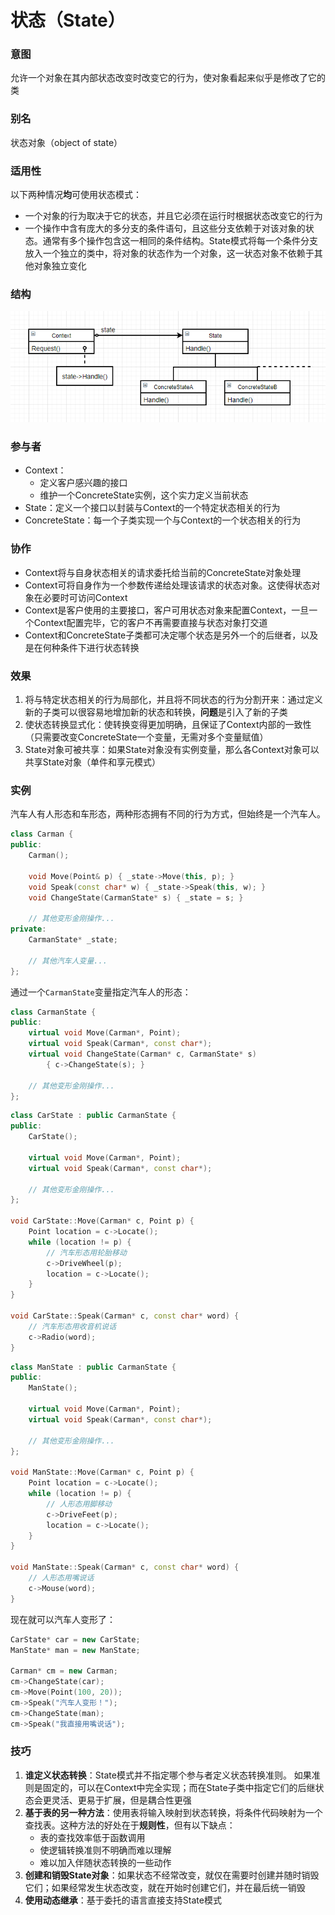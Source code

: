 # 状态（State）

 ### 意图

允许一个对象在其内部状态改变时改变它的行为，使对象看起来似乎是修改了它的类

### 别名

状态对象（object of state）

### 适用性

以下两种情况**均**可使用状态模式：

- 一个对象的行为取决于它的状态，并且它必须在运行时根据状态改变它的行为
- 一个操作中含有庞大的多分支的条件语句，且这些分支依赖于对该对象的状态。通常有多个操作包含这一相同的条件结构。State模式将每一个条件分支放入一个独立的类中，将对象的状态作为一个对象，这一状态对象不依赖于其他对象独立变化

### 结构

![avatar](image/状态结构图.png)

### 参与者

- Context：
  - 定义客户感兴趣的接口
  - 维护一个ConcreteState实例，这个实力定义当前状态
- State：定义一个接口以封装与Context的一个特定状态相关的行为
- ConcreteState：每一个子类实现一个与Context的一个状态相关的行为

### 协作

- Context将与自身状态相关的请求委托给当前的ConcreteState对象处理
- Context可将自身作为一个参数传递给处理该请求的状态对象。这使得状态对象在必要时可访问Context
- Context是客户使用的主要接口，客户可用状态对象来配置Context，一旦一个Context配置完毕，它的客户不再需要直接与状态对象打交道
- Context和ConcreteState子类都可决定哪个状态是另外一个的后继者，以及是在何种条件下进行状态转换

### 效果

1. 将与特定状态相关的行为局部化，并且将不同状态的行为分割开来：通过定义新的子类可以很容易地增加新的状态和转换，**问题**是引入了新的子类
2. 使状态转换显式化：使转换变得更加明确，且保证了Context内部的一致性（只需要改变ConcreteState一个变量，无需对多个变量赋值）
3. State对象可被共享：如果State对象没有实例变量，那么各Context对象可以共享State对象（单件和享元模式）

### 实例

汽车人有人形态和车形态，两种形态拥有不同的行为方式，但始终是一个汽车人。

```c++
class Carman {
public:
    Carman();
    
    void Move(Point& p) { _state->Move(this, p); }
    void Speak(const char* w) { _state->Speak(this, w); }
    void ChangeState(CarmanState* s) { _state = s; }
    
    // 其他变形金刚操作...
private:
    CarmanState* _state;
    
    // 其他汽车人变量...
};
```

通过一个`CarmanState`变量指定汽车人的形态：

```c++
class CarmanState {
public:
    virtual void Move(Carman*, Point);
    virtual void Speak(Carman*, const char*);
    virtual void ChangeState(Carman* c, CarmanState* s)
    	{ c->ChangeState(s); }
    
    // 其他变形金刚操作...
};
```

```c++
class CarState : public CarmanState {
public:
    CarState();
    
    virtual void Move(Carman*, Point);
    virtual void Speak(Carman*, const char*);
    
    // 其他变形金刚操作...
};

void CarState::Move(Carman* c, Point p) {
    Point location = c->Locate();
    while (location != p) {
        // 汽车形态用轮胎移动
        c->DriveWheel(p);
        location = c->Locate();
    }
}

void CarState::Speak(Carman* c, const char* word) {
    // 汽车形态用收音机说话
    c->Radio(word);
}
```

```c++
class ManState : public CarmanState {
public:
    ManState();
    
    virtual void Move(Carman*, Point);
    virtual void Speak(Carman*, const char*);
    
    // 其他变形金刚操作...
};

void ManState::Move(Carman* c, Point p) {
    Point location = c->Locate();
    while (location != p) {
        // 人形态用脚移动
        c->DriveFeet(p);
        location = c->Locate();
    }
}

void ManState::Speak(Carman* c, const char* word) {
    // 人形态用嘴说话
    c->Mouse(word);
}
```

现在就可以汽车人变形了：

```c++
CarState* car = new CarState;
ManState* man = new ManState;

Carman* cm = new Carman;
cm->ChangeState(car);
cm->Move(Point(100, 20));
cm->Speak("汽车人变形！");
cm->ChangeState(man);
cm->Speak("我直接用嘴说话");
```

### 技巧

1. **谁定义状态转换**：State模式并不指定哪个参与者定义状态转换准则。 如果准则是固定的，可以在Context中完全实现；而在State子类中指定它们的后继状态会更灵活、更易于扩展，但是耦合性更强
2. **基于表的另一种方法**：使用表将输入映射到状态转换，将条件代码映射为一个查找表。这种方法的好处在于**规则性**，但有以下缺点：
   - 表的查找效率低于函数调用
   - 使逻辑转换准则不明确而难以理解
   - 难以加入伴随状态转换的一些动作
3. **创建和销毁State对象**：如果状态不经常改变，就仅在需要时创建并随时销毁它们；如果经常发生状态改变，就在开始时创建它们，并在最后统一销毁
4. **使用动态继承**：基于委托的语言直接支持State模式
